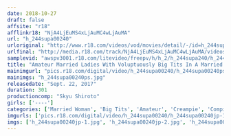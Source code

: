 ```yaml
---
date: 2018-10-27
draft: false
affsite: "r18"
afflinkr18: "NjA4LjEuMS4xLjAuMC4wLjAuMA"
url: "h_244supa00240"
urloriginal: "http://www.r18.com/videos/vod/movies/detail/-/id=h_244supa00240"
urlfinal: "http://media.r18.com/track/NjA4LjEuMS4xLjAuMC4wLjAuMA/videos/vod/movies/detail/-/id=h_244supa00240"
samplevid: "awspv3001.r18.com/litevideo/freepv/h/h_2/h_244supa240/h_244supa240_dmb_w.mp4"
title: "Amateur Married Ladies With Voluptuously Big Tits In A Married Woman Creampie BEST Fuck-Off 50 Ladies/5 Hours"
mainimgurl: "pics.r18.com/digital/video/h_244supa00240/h_244supa00240ps.jpg"
mainimgs: "h_244supa00240ps.jpg"
releasedate: "Sept. 22, 2017"
duration: 301
productioncomp: "Skyu Shiroto"
girls: ['----']
categories: ['Married Woman', 'Big Tits', 'Amateur', 'Creampie', 'Compilation', 'Over 4 Hours', 'Hi-Def']
imgurls: ['pics.r18.com/digital/video/h_244supa00240/h_244supa00240jp-1.jpg', 'pics.r18.com/digital/video/h_244supa00240/h_244supa00240jp-2.jpg', 'pics.r18.com/digital/video/h_244supa00240/h_244supa00240jp-3.jpg', 'pics.r18.com/digital/video/h_244supa00240/h_244supa00240jp-4.jpg', 'pics.r18.com/digital/video/h_244supa00240/h_244supa00240jp-5.jpg', 'pics.r18.com/digital/video/h_244supa00240/h_244supa00240jp-6.jpg', 'pics.r18.com/digital/video/h_244supa00240/h_244supa00240jp-7.jpg', 'pics.r18.com/digital/video/h_244supa00240/h_244supa00240jp-8.jpg', 'pics.r18.com/digital/video/h_244supa00240/h_244supa00240jp-9.jpg', 'pics.r18.com/digital/video/h_244supa00240/h_244supa00240jp-10.jpg', 'pics.r18.com/digital/video/h_244supa00240/h_244supa00240jp-11.jpg', 'pics.r18.com/digital/video/h_244supa00240/h_244supa00240jp-12.jpg', 'pics.r18.com/digital/video/h_244supa00240/h_244supa00240jp-13.jpg', 'pics.r18.com/digital/video/h_244supa00240/h_244supa00240jp-14.jpg', 'pics.r18.com/digital/video/h_244supa00240/h_244supa00240jp-15.jpg', 'pics.r18.com/digital/video/h_244supa00240/h_244supa00240jp-16.jpg', 'pics.r18.com/digital/video/h_244supa00240/h_244supa00240jp-17.jpg', 'pics.r18.com/digital/video/h_244supa00240/h_244supa00240jp-18.jpg', 'pics.r18.com/digital/video/h_244supa00240/h_244supa00240jp-19.jpg', 'pics.r18.com/digital/video/h_244supa00240/h_244supa00240jp-20.jpg']
imgs: ['h_244supa00240jp-1.jpg', 'h_244supa00240jp-2.jpg', 'h_244supa00240jp-3.jpg', 'h_244supa00240jp-4.jpg', 'h_244supa00240jp-5.jpg', 'h_244supa00240jp-6.jpg', 'h_244supa00240jp-7.jpg', 'h_244supa00240jp-8.jpg', 'h_244supa00240jp-9.jpg', 'h_244supa00240jp-10.jpg', 'h_244supa00240jp-11.jpg', 'h_244supa00240jp-12.jpg', 'h_244supa00240jp-13.jpg', 'h_244supa00240jp-14.jpg', 'h_244supa00240jp-15.jpg', 'h_244supa00240jp-16.jpg', 'h_244supa00240jp-17.jpg', 'h_244supa00240jp-18.jpg', 'h_244supa00240jp-19.jpg', 'h_244supa00240jp-20.jpg']
---
```

